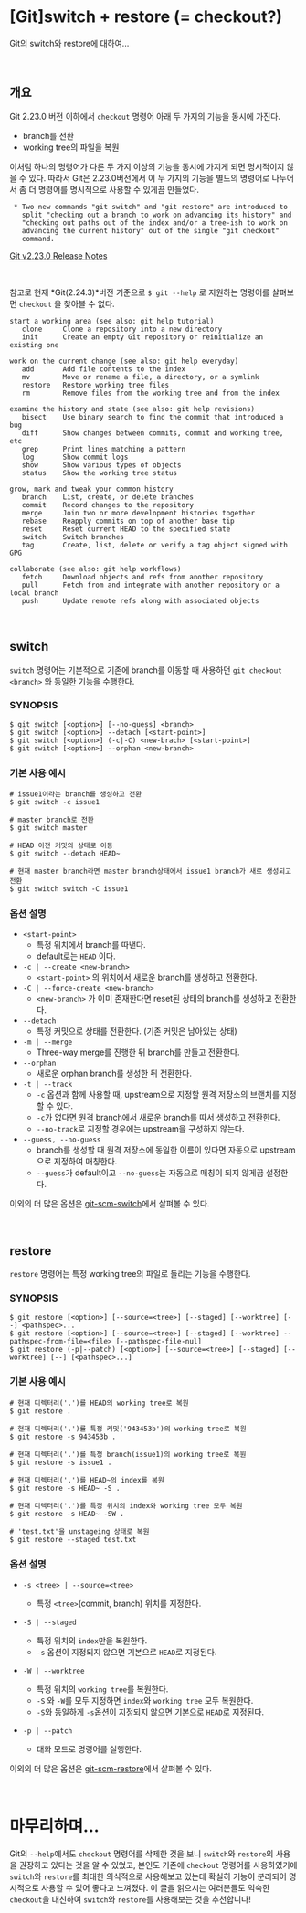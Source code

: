 # [Git]switch + restore (= checkout?)


Git의 switch와 restore에 대하여...

<!--more-->
<br>

## 개요

Git 2.23.0 버전 이하에서 `checkout` 명령어 아래 두 가지의 기능을 동시에 가진다.

- branch를 전환
- working tree의 파일을 복원

이처럼 하나의 명령어가 다른 두 가지 이상의 기능을 동시에 가지게 되면 명시적이지 않을 수 있다. 따라서 Git은 2.23.0버전에서 이 두 가지의 기능을 별도의 명령어로 나누어서 좀 더 명령어를 명시적으로 사용할 수 있게끔 만들었다.

```
 * Two new commands "git switch" and "git restore" are introduced to
   split "checking out a branch to work on advancing its history" and
   "checking out paths out of the index and/or a tree-ish to work on
   advancing the current history" out of the single "git checkout"
   command.
```

[Git v2.23.0 Release Notes](https://public-inbox.org/git/xmqqy2zszuz7.fsf@gitster-ct.c.googlers.com/)

<br>

참고로 현재 *Git(2.24.3)*버전 기준으로 `$ git --help` 로 지원하는 명령어를 살펴보면 `checkout` 을 찾아볼 수 없다.

```shell
start a working area (see also: git help tutorial)
   clone     Clone a repository into a new directory
   init      Create an empty Git repository or reinitialize an existing one

work on the current change (see also: git help everyday)
   add       Add file contents to the index
   mv        Move or rename a file, a directory, or a symlink
   restore   Restore working tree files
   rm        Remove files from the working tree and from the index

examine the history and state (see also: git help revisions)
   bisect    Use binary search to find the commit that introduced a bug
   diff      Show changes between commits, commit and working tree, etc
   grep      Print lines matching a pattern
   log       Show commit logs
   show      Show various types of objects
   status    Show the working tree status

grow, mark and tweak your common history
   branch    List, create, or delete branches
   commit    Record changes to the repository
   merge     Join two or more development histories together
   rebase    Reapply commits on top of another base tip
   reset     Reset current HEAD to the specified state
   switch    Switch branches
   tag       Create, list, delete or verify a tag object signed with GPG

collaborate (see also: git help workflows)
   fetch     Download objects and refs from another repository
   pull      Fetch from and integrate with another repository or a local branch
   push      Update remote refs along with associated objects
```

<br>

## switch

`switch` 명령어는 기본적으로 기존에 branch를 이동할 때 사용하던 `git checkout <branch>` 와 동일한 기능을 수행한다.

### SYNOPSIS

```shell
$ git switch [<option>] [--no-guess] <branch>
$ git switch [<option>] --detach [<start-point>]
$ git switch [<option>] (-c|-C) <new-brach> [<start-point>]
$ git switch [<option>] --orphan <new-branch>
```

### 기본 사용 예시

```shell
# issue1이라는 branch를 생성하고 전환
$ git switch -c issue1

# master branch로 전환
$ git switch master

# HEAD 이전 커밋의 상태로 이동
$ git switch --detach HEAD~

# 현재 master branch라면 master branch상태에서 issue1 branch가 새로 생성되고 전환
$ git switch switch -C issue1
```

### 옵션 설명

- `<start-point>`
  - 특정 위치에서 branch를 따낸다.
  - default로는 `HEAD` 이다.
- `-c | --create <new-branch>`
  - `<start-point>` 의 위치에서 새로운 branch를 생성하고 전환한다.
- `-C | --force-create <new-branch>`
  - `<new-branch>` 가 이미 존재한다면 reset된 상태의 branch를 생성하고 전환한다.
- `--detach`
  - 특정 커밋으로 상태를 전환한다. (기존 커밋은 남아있는 상태)
- `-m | --merge`
  - Three-way merge를 진행한 뒤 branch를 만들고 전환한다.
- `--orphan`
  - 새로운 orphan branch를 생성한 뒤 전환한다.
- `-t | --track`
  - `-c` 옵션과 함께 사용할 때, upstream으로 지정할 원격 저장소의 브랜치를 지정할 수 있다.
  - `-c`가 없다면 원격 branch에서 새로운 branch를 따서 생성하고 전환한다.
  - `--no-track`로 지정할 경우에는 upstream을 구성하지 않는다.
- `--guess, --no-guess`
  - branch를 생성할 때 원격 저장소에 동일한 이름이 있다면 자동으로 upstream으로 지정하여 매칭한다.
  - `--guess`가 default이고 `--no-guess`는 자동으로 매칭이 되지 않게끔 설정한다.

이외의 더 많은 옵션은 [git-scm-switch](https://git-scm.com/docs/git-switch)에서 살펴볼 수 있다.

<br>

## restore

`restore` 명령어는 특정 working tree의 파일로 돌리는 기능을 수행한다.

### SYNOPSIS

```shell
$ git restore [<option>] [--source=<tree>] [--staged] [--worktree] [--] <pathspec>...
$ git restore [<option>] [--source=<tree>] [--staged] [--worktree] --pathspec-from-file=<file> [--pathspec-file-nul]
$ git restore (-p|--patch) [<option>] [--source=<tree>] [--staged] [--worktree] [--] [<pathspec>...]
```

### 기본 사용 예시

```shell
# 현재 디렉터리('.')를 HEAD의 working tree로 복원
$ git restore .

# 현재 디렉터리('.')를 특정 커밋('943453b')의 working tree로 복원
$ git restore -s 943453b .

# 현재 디렉터리('.')를 특정 branch(issue1)의 working tree로 복원
$ git restore -s issue1 .

# 현재 디렉터리('.')를 HEAD~의 index를 복원
$ git restore -s HEAD~ -S .

# 현재 디렉터리('.')를 특정 위치의 index와 working tree 모두 복원
$ git restore -s HEAD~ -SW . 

# 'test.txt'을 unstageing 상태로 복원
$ git restore --staged test.txt
```

### 옵션 설명

- `-s <tree> | --source=<tree>`
  - 특정 `<tree>`(commit, branch) 위치를 지정한다. 
- `-S | --staged`
  - 특정 위치의 `index`만을 복원한다.
  - `-s` 옵션이 지정되지 않으면 기본으로 `HEAD`로 지정된다.

- `-W | --worktree`
  - 특정 위치의 `working tree`를 복원한다.
  - `-S` 와 `-W`를 모두 지정하면 `index`와 `working tree` 모두 복원한다.
  - `-S`와 동일하게 `-s`옵션이 지정되지 않으면 기본으로 `HEAD`로 지정된다.
- `-p | --patch`
  - 대화 모드로 명령어를 실행한다.

이외의 더 많은 옵션은 [git-scm-restore](https://git-scm.com/docs/git-restore)에서 살펴볼 수 있다.

<br>

# 마무리하며...

Git의 `--help`에서도 `checkout` 명령어를 삭제한 것을 보니 `switch`와 `restore`의 사용을 권장하고 있다는 것을 알 수 있었고, 본인도 기존에 `checkout` 명령어를 사용하였기에 `switch`와 `restore`를 최대한 의식적으로 사용해보고 있는데 확실히 기능이 분리되어 명시적으로 사용할 수 있어 좋다고 느껴졌다. 이 글을 읽으시는 여러분들도 익숙한 `checkout`을 대신하여  `switch`와 `restore`를 사용해보는 것을 추천합니다!

<br>




